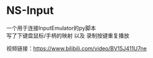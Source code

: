 # NS-Input
一个用于连接InputEmulator的py脚本  
写了下键盘鼠标/手柄的映射 以及 录制按键重复播放

视频链接：https://www.bilibili.com/video/BV15J411U7ne
